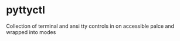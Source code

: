 # pyttyctl
Collection of terminal and ansi tty controls in on accessible palce and wrapped into modes
